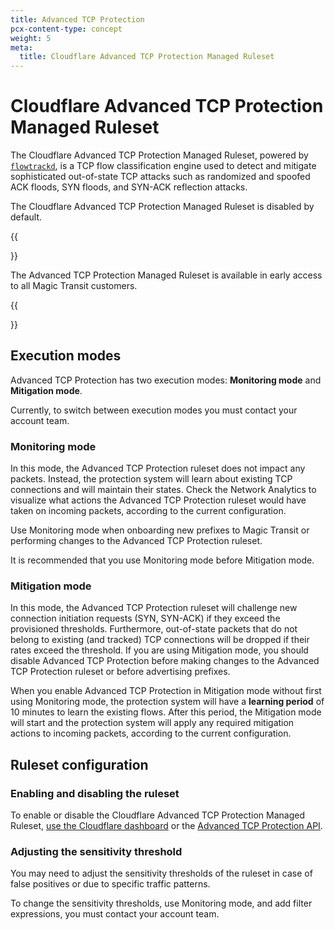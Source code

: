 ```yaml
---
title: Advanced TCP Protection
pcx-content-type: concept
weight: 5
meta:
  title: Cloudflare Advanced TCP Protection Managed Ruleset
---
```


# Cloudflare Advanced TCP Protection Managed Ruleset

The Cloudflare Advanced TCP Protection Managed Ruleset, powered by [`flowtrackd`](https://blog.cloudflare.com/announcing-flowtrackd/), is a TCP flow classification engine used to detect and mitigate sophisticated out-of-state TCP attacks such as randomized and spoofed ACK floods, SYN floods, and SYN-ACK reflection attacks.

The Cloudflare Advanced TCP Protection Managed Ruleset is disabled by default.

{{<Aside type="note">}}

The Advanced TCP Protection Managed Ruleset is available in early access to all Magic Transit customers.

{{</Aside>}}

## Execution modes

Advanced TCP Protection has two execution modes: **Monitoring mode** and **Mitigation mode**.

Currently, to switch between execution modes you must contact your account team.

### Monitoring mode

In this mode, the Advanced TCP Protection ruleset does not impact any packets. Instead, the protection system will learn about existing TCP connections and will maintain their states. Check the Network Analytics to visualize what actions the Advanced TCP Protection ruleset would have taken on incoming packets, according to the current configuration.

Use Monitoring mode when onboarding new prefixes to Magic Transit or performing changes to the Advanced TCP Protection ruleset.

It is recommended that you use Monitoring mode before Mitigation mode.

### Mitigation mode

In this mode, the Advanced TCP Protection ruleset will challenge new connection initiation requests (SYN, SYN-ACK) if they exceed the provisioned thresholds. Furthermore, out-of-state packets that do not belong to existing (and tracked) TCP connections will be dropped if their rates exceed the threshold. If you are using Mitigation mode, you should disable Advanced TCP Protection before making changes to the Advanced TCP Protection ruleset or before advertising prefixes.

When you enable Advanced TCP Protection in Mitigation mode without first using Monitoring mode, the protection system will have a **learning period** of 10 minutes to learn the existing flows. After this period, the Mitigation mode will start and the protection system will apply any required mitigation actions to incoming packets, according to the current configuration.

## Ruleset configuration

### Enabling and disabling the ruleset

To enable or disable the Cloudflare Advanced TCP Protection Managed Ruleset, [use the Cloudflare dashboard](/ddos-protection/managed-rulesets/tcp-protection/configure-dashboard/) or the [Advanced TCP Protection API](/ddos-protection/managed-rulesets/tcp-protection/configure-api/).

### Adjusting the sensitivity threshold

You may need to adjust the sensitivity thresholds of the ruleset in case of false positives or due to specific traffic patterns.

To change the sensitivity thresholds, use Monitoring mode, and add filter expressions, you must contact your account team.
